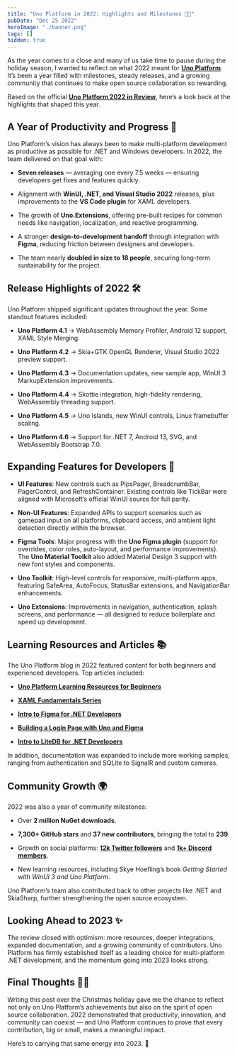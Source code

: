 ```yaml
---
title: "Uno Platform in 2022: Highlights and Milestones 🎄✨"
pubDate: "Dec 25 2022"
heroImage: "./banner.png"
tags: []
hidden: true
---
```


As the year comes to a close and many of us take time to pause during the
holiday season, I wanted to reflect on what 2022 meant for
[**Uno Platform**](https://platform.uno/). It’s been a year filled with
milestones, steady releases, and a growing community that continues to make open
source collaboration so rewarding.

Based on the official
[**Uno Platform 2022 in Review**](https://platform.uno/blog/uno-platform-2022-in-review/),
here’s a look back at the highlights that shaped this year.

## **A Year of Productivity and Progress 🚀**

Uno Platform’s vision has always been to make multi-platform development as
productive as possible for .NET and Windows developers. In 2022, the team
delivered on that goal with:

- **Seven releases** — averaging one every 7.5 weeks — ensuring developers get
  fixes and features quickly.

- Alignment with **WinUI, .NET, and Visual Studio 2022** releases, plus
  improvements to the **VS Code plugin** for XAML developers.

- The growth of **Uno.Extensions**, offering pre-built recipes for common needs
  like navigation, localization, and reactive programming.

- A stronger **design-to-development handoff** through integration with
  **Figma**, reducing friction between designers and developers.

- The team nearly **doubled in size to 18 people**, securing long-term
  sustainability for the project.

## **Release Highlights of 2022 🛠️**

Uno Platform shipped significant updates throughout the year. Some standout
features included:

- **Uno Platform 4.1** → WebAssembly Memory Profiler, Android 12 support, XAML
  Style Merging.

- **Uno Platform 4.2** → Skia+GTK OpenGL Renderer, Visual Studio 2022 preview
  support.

- **Uno Platform 4.3** → Documentation updates, new sample app, WinUI 3
  MarkupExtension improvements.

- **Uno Platform 4.4** → Skottie integration, high-fidelity rendering,
  WebAssembly threading support.

- **Uno Platform 4.5** → Uno Islands, new WinUI controls, Linux framebuffer
  scaling.

- **Uno Platform 4.6** → Support for .NET 7, Android 13, SVG, and WebAssembly
  Bootstrap 7.0.

## **Expanding Features for Developers 🌟**

- **UI Features**: New controls such as PipsPager, BreadcrumbBar, PagerControl,
  and RefreshContainer. Existing controls like TickBar were aligned with
  Microsoft’s official WinUI source for full parity.

- **Non-UI Features**: Expanded APIs to support scenarios such as gamepad input
  on all platforms, clipboard access, and ambient light detection directly
  within the browser.

- **Figma Tools**: Major progress with the **Uno Figma plugin** (support for
  overrides, color roles, auto-layout, and performance improvements). The **Uno
  Material Toolkit** also added Material Design 3 support with new font styles
  and components.

- **Uno Toolkit**: High-level controls for responsive, multi-platform apps,
  featuring SafeArea, AutoFocus, StatusBar extensions, and NavigationBar
  enhancements.

- **Uno Extensions**: Improvements in navigation, authentication, splash
  screens, and performance — all designed to reduce boilerplate and speed up
  development.

## **Learning Resources and Articles 📚**

The Uno Platform blog in 2022 featured content for both beginners and
experienced developers. Top articles included:

- [**Uno Platform Learning Resources for Beginners**](https://platform.uno/blog/uno-platform-learning-resources-for-beginners/)

- [**XAML Fundamentals Series**](https://platform.uno/?s=XAML+fundamentals)

- [**Intro to Figma for .NET Developers**](https://platform.uno/blog/intro-to-figma-for-net-developers/)

- [**Building a Login Page with Uno and Figma**](https://platform.uno/blog/building-a-login-page-with-uno-platform-and-figma/)

- [**Intro to LiteDB for .NET Developers**](https://platform.uno/blog/intro-to-litedb-for-net-developers-sample-webapp-included/)

In addition, documentation was expanded to include more working samples, ranging
from authentication and SQLite to SignalR and custom cameras.

## **Community Growth 🌍**

2022 was also a year of community milestones:

- Over **2 million NuGet downloads**.

- **7,300+ GitHub stars** and **37 new contributors**, bringing the total to
  **239**.

- Growth on social platforms:
  [**12k Twitter followers**](https://x.com/UnoPlatform) and
  [**1k+ Discord members**](https://discord.gg/3xyRtHAmXb).

- New learning resources, including Skye Hoefling’s book _Getting Started with
  WinUI 3 and Uno Platform_.

Uno Platform’s team also contributed back to other projects like .NET and
SkiaSharp, further strengthening the open source ecosystem.

## **Looking Ahead to 2023 ✨**

The review closed with optimism: more resources, deeper integrations, expanded
documentation, and a growing community of contributors. Uno Platform has firmly
established itself as a leading choice for multi-platform .NET development, and
the momentum going into 2023 looks strong.

## **Final Thoughts 🎄💡**

Writing this post over the Christmas holiday gave me the chance to reflect not
only on Uno Platform’s achievements but also on the spirit of open source
collaboration. 2022 demonstrated that productivity, innovation, and community
can coexist — and Uno Platform continues to prove that every contribution, big
or small, makes a meaningful impact.

Here’s to carrying that same energy into 2023\. 🚀

